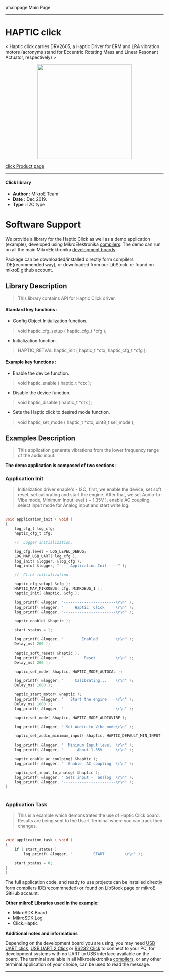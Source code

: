 \mainpage Main Page
 
 

---
# HAPTIC click

< Haptic click carries DRV2605, a Haptic Driver for ERM and LRA vibration motors (acronyms stand for Eccentric Rotating Mass and Linear Resonant Actuator, respectively) >

<p align="center">
  <img src="https://download.mikroe.com/images/click_for_ide/haptic_click.png" height=300px>
</p>

[click Product page](<https://www.mikroe.com/haptic-click>)

---


#### Click library 

- **Author**        : MikroE Team
- **Date**          : Dec 2019.
- **Type**          : I2C type


# Software Support

We provide a library for the Haptic Click 
as well as a demo application (example), developed using MikroElektronika 
[compilers](https://shop.mikroe.com/compilers). 
The demo can run on all the main MikroElektronika [development boards](https://shop.mikroe.com/development-boards).

Package can be downloaded/installed directly form compilers IDE(recommended way), or downloaded from our LibStock, or found on mikroE github account. 

## Library Description

> This library contains API for Haptic Click driver.

#### Standard key functions :

- Config Object Initialization function.
> void haptic_cfg_setup ( haptic_cfg_t *cfg ); 
 
- Initialization function.
> HAPTIC_RETVAL haptic_init ( haptic_t *ctx, haptic_cfg_t *cfg );


#### Example key functions :

- Enable the device function.
> void haptic_enable (  haptic_t *ctx );
 
-  Disable the device function.
> void haptic_disable ( haptic_t *ctx );

- Sets the Haptic click to desired mode function.
> void haptic_set_mode ( haptic_t *ctx, uint8_t sel_mode );

## Examples Description

> This application generate vibrations from the lower frequency range of the audio input. 

**The demo application is composed of two sections :**

### Application Init 

> Initialization driver enable's - I2C, first, we enable the device, set soft reset, set calibrating and start the engine. After that, we set Audio-to-Vibe mode, Minimum Input level ( ~ 1.35V ), enable AC coupling, select input mode for Analog input and start write log.

```c

void application_init ( void )
{
    log_cfg_t log_cfg;
    haptic_cfg_t cfg;

    //  Logger initialization.

    log_cfg.level = LOG_LEVEL_DEBUG;
    LOG_MAP_USB_UART( log_cfg );
    log_init( &logger, &log_cfg );
    log_info( &logger, "---- Application Init ----" );

    //  Click initialization.

    haptic_cfg_setup( &cfg );
    HAPTIC_MAP_MIKROBUS( cfg, MIKROBUS_1 );
    haptic_init( &haptic, &cfg );

    log_printf( &logger, "-----------------------\r\n" );
    log_printf( &logger, "     Haptic  Click     \r\n" );
    log_printf( &logger, "-----------------------\r\n" );

    haptic_enable( &haptic );

    start_status = 1;

    log_printf( &logger, "        Enabled        \r\n" );
    Delay_ms( 200 );

    haptic_soft_reset( &haptic );
    log_printf( &logger, "         Reset         \r\n" );
    Delay_ms( 200 );

    haptic_set_mode( &haptic, HAPTIC_MODE_AUTOCAL );

    log_printf( &logger, "     Calibrating...    \r\n" );
    Delay_ms( 1000 );

    haptic_start_motor( &haptic );
    log_printf( &logger, "   Start the engine    \r\n" );
    Delay_ms( 1000 );
    log_printf( &logger, "-----------------------\r\n" );

    haptic_set_mode( &haptic, HAPTIC_MODE_AUDIOVIBE );

    log_printf( &logger, " Set Audio-to-Vibe mode\r\n" );

    haptic_set_audio_minimum_input( &haptic, HAPTIC_DEFAULT_MIN_INPUT );

    log_printf( &logger, "  Minimum Input level  \r\n" );
    log_printf( &logger, "      About 1.35V      \r\n" );

    haptic_enable_ac_coulping( &haptic );
    log_printf( &logger, "  Enable  AC coupling  \r\n" );

    haptic_set_input_to_analog( &haptic );
    log_printf( &logger, " Sets input -  analog  \r\n" );
    log_printf( &logger, "-----------------------\r\n" );
}
  
```

### Application Task

> This is a example which demonstrates the use of Haptic Click board. Results are being sent to the Usart Terminal where you can track their changes.

```c

void application_task ( void )
{
    if ( start_status )
        log_printf( &logger, "         START         \r\n" );

    start_status = 0;
}
}  

```


The full application code, and ready to use projects can be  installed directly form compilers IDE(recommneded) or found on LibStock page or mikroE GitHub accaunt.

**Other mikroE Libraries used in the example:** 

- MikroSDK.Board
- MikroSDK.Log
- Click.Haptic

**Additional notes and informations**

Depending on the development board you are using, you may need 
[USB UART click](https://shop.mikroe.com/usb-uart-click), 
[USB UART 2 Click](https://shop.mikroe.com/usb-uart-2-click) or 
[RS232 Click](https://shop.mikroe.com/rs232-click) to connect to your PC, for 
development systems with no UART to USB interface available on the board. The 
terminal available in all Mikroelektronika 
[compilers](https://shop.mikroe.com/compilers), or any other terminal application 
of your choice, can be used to read the message.



---
